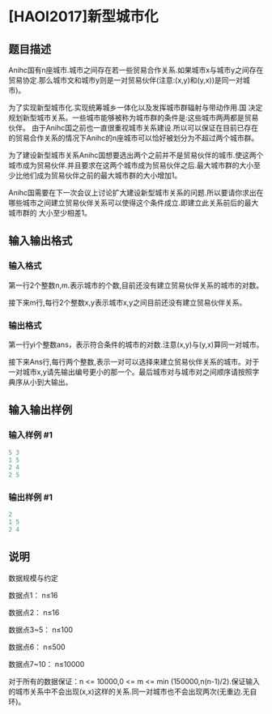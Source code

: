 # [HAOI2017]新型城市化

## 题目描述

Anihc国有n座城市.城市之间存在若一些贸易合作关系.如果城市x与城市y之间存在贸易协定.那么城市文和城市y则是一对贸易伙伴(注意:(x,y)和(y,x))是同一对城市)。

为了实现新型城市化.实现统筹城乡一体化以及发挥城市群辐射与带动作用.国 决定规划新型城市关系。一些城市能够被称为城市群的条件是:这些城市两两都是贸易伙伴。 由于Anihc国之前也一直很重视城市关系建设.所以可以保证在目前已存在的贸易合作关系的情况下Anihc的n座城市可以恰好被划分为不超过两个城市群。

为了建设新型城市关系Anihc国想要选出两个之前并不是贸易伙伴的城市.使这两个城市成为贸易伙伴.并且要求在这两个城市成为贸易伙伴之后.最大城市群的大小至少比他们成为贸易伙伴之前的最大城市群的大小增加1。

Anihc国需要在下一次会议上讨论扩大建设新型城市关系的问题.所以要请你求出在哪些城市之间建立贸易伙伴关系可以使得这个条件成立.即建立此关系前后的最大城市群的 大小至少相差1。

## 输入输出格式

### 输入格式

第一行2个整数n,m.表示城市的个数,目前还没有建立贸易伙伴关系的城市的对数。

接下来m行,每行2个整数x,y表示城市x,y之间目前还没有建立贸易伙伴关系。

### 输出格式

第一行yi个整数ans，表示符合条件的城市的对数.注意(x,y)与(y,x)算同一对城市。

接下来Ans行,每行两个整数,表示一对可以选择来建立贸易伙伴关系的城市。对于 一对城市x,y请先输出编号更小的那一个。最后城市对与城市对之间顺序请按照字典序从小到大输出。

## 输入输出样例

### 输入样例 #1

```cpp
5 3
1 5
2 4
2 5
```


### 输出样例 #1

```cpp
2
1 5
2 4
```


## 说明

数据规模与约定

数据点1： n≤16

数据点2： n≤16

数据点3~5： n≤100

数据点6： n≤500

数据点7~10： n≤10000

对于所有的数据保证：n <= 10000,0 <= m <= min (150000,n(n-1)/2).保证输入的城市关系中不会出现(x,x)这样的关系.同一对城市也不会出现两次(无重边.无自环)。


